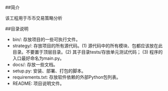 ##简介

该工程用于币币交易策略分析

##目录说明


* bin/: 存放项目的一些可执行文件。
* strategy/: 存放项目的所有源代码。(1) 源代码中的所有模块、包都应该放在此目录。不要置于顶层目录。(2) 其子目录tests/存放单元测试代码； (3) 程序的入口最好命名为main.py。
* docs/: 存放一些文档。
* setup.py: 安装、部署、打包的脚本。
* requirements.txt: 存放软件依赖的外部Python包列表。
* README: 项目说明文件。

